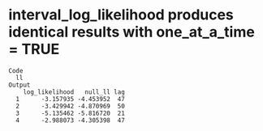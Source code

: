 # interval_log_likelihood produces identical results with one_at_a_time = TRUE

    Code
      ll
    Output
        log_likelihood   null_ll lag
      1      -3.157935 -4.453952  47
      2      -3.429942 -4.870969  50
      3      -5.135462 -5.816720  21
      4      -2.988073 -4.305398  47

